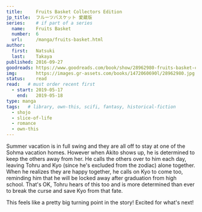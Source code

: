 ```yaml
---
title:     Fruits Basket Collectors Edition
jp_title:  フルーツバスケット 愛蔵版
series:    # if part of a series
  name:    Fruits Basket
  number:  6
  url:     /manga/fruits-basket.html
author: 
  first:   Natsuki 
  last:    Takaya
published: 2016-09-27
goodreads: https://www.goodreads.com/book/show/28962980-fruits-basket-collector-s-edition-vol-6
img:       https://images.gr-assets.com/books/1472060690l/28962980.jpg
status:    read
read:   # must order recent first
  - start: 2019-05-17 
    end:   2019-05-18
type: manga
tags:   # library, own-this, scifi, fantasy, historical-fiction
  - shojo
  - slice-of-life
  - romance
  - own-this
---
```


Summer vacation is in full swing and they are all off to stay at one of the Sohma vacation homes. However when Akito shows up, he is determined to keep the others away from her. He calls the others over to him each day, leaving Tohru and Kyo (since he's excluded from the zodiac) alone together. When he realizes they are happy together, he calls on Kyo to come too, reminding him that he will be locked away after graduation from high school. That's OK, Tohru hears of this too and is more determined than ever to break the curse and save Kyo from that fate. 

This feels like a pretty big turning point in the story! Excited for what's next!